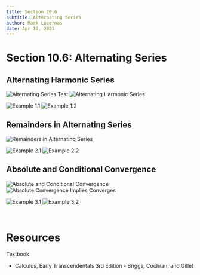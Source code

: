 ```yaml
---
title: Section 10.6
subtitle: Alternating Series
author: Mark Lucernas
date: Apr 19, 2021
---
```



# Section 10.6: Alternating Series

## Alternating Harmonic Series

![Alternating Series Test](../../../../../files/winter-2021/MATH-151/notes/ch-10/sec_10-6_alternating_series_test.png)
![Alternating Harmonic Series](../../../../../files/winter-2021/MATH-151/notes/ch-10/sec_10-6_alternating_harmonic_series.png)

![Example 1.1](../../../../../files/winter-2021/MATH-151/notes/ch-10/sec_10-6_example-1.1.png)
![Example 1.2](../../../../../files/winter-2021/MATH-151/notes/ch-10/sec_10-6_example-1.2.png)

## Remainders in Alternating Series

![Remainders in Alternating Series](../../../../../files/winter-2021/MATH-151/notes/ch-10/sec_10-6_remainders_in_alternating_series.png)

![Example 2.1](../../../../../files/winter-2021/MATH-151/notes/ch-10/sec_10-6_example-2.1.png)
![Example 2.2](../../../../../files/winter-2021/MATH-151/notes/ch-10/sec_10-6_example-2.2.png)

## Absolute and Conditional Convergence

![Absolute and Conditional Convergence](../../../../../files/winter-2021/MATH-151/notes/ch-10/sec_10-6_absolute_and_conditional_convergence.png)
![Absolute Convergence Implies Converges](../../../../../files/winter-2021/MATH-151/notes/ch-10/sec_10-6_absolute_convergence_implies_convergence.png)

![Example 3.1](../../../../../files/winter-2021/MATH-151/notes/ch-10/sec_10-6_example-3.1.png)
![Example 3.2](../../../../../files/winter-2021/MATH-151/notes/ch-10/sec_10-6_example-3.2.png)


<br>

# Resources

Textbook

+ Calculus, Early Transcendentals 3rd Edition - Briggs, Cochran, and Gillet


